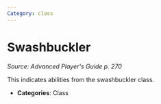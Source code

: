 ```yaml
---
Category: class
---
```

# Swashbuckler  
*Source: Advanced Player's Guide p. 270*  

This indicates abilities from the swashbuckler class.

- **Categories**: Class